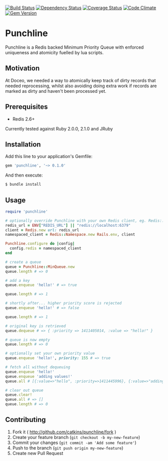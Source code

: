 [![Build Status](https://travis-ci.org/catkins/punchline.svg)](https://travis-ci.org/catkins/punchline) [![Dependency Status](https://gemnasium.com/catkins/punchline.svg)](https://gemnasium.com/catkins/punchline) [![Coverage Status](https://img.shields.io/coveralls/catkins/punchline.svg)](https://coveralls.io/r/catkins/punchline) [![Code Climate](https://codeclimate.com/github/catkins/punchline/badges/gpa.svg)](https://codeclimate.com/github/catkins/punchline) [![Gem Version](https://badge.fury.io/rb/punchline.svg)](http://badge.fury.io/rb/punchline)

# Punchline

Punchline is a Redis backed Minimum Priority Queue with enforced uniqueness and atomicity fuelled by lua scripts.

## Motivation

At Doceo, we needed a way to atomically keep track of dirty records that needed reprocessing, whilst also avoiding doing extra work if records are marked as dirty and haven't been processed yet.

## Prerequisites

- Redis 2.6+

Currently tested against Ruby 2.0.0, 2.1.0 and JRuby

## Installation

Add this line to your application's Gemfile:

```ruby
gem 'punchline', '~> 0.1.0'
```

And then execute:

```bash
$ bundle install
```

## Usage

```ruby
require 'punchline'

# optionally override Punchline with your own Redis client, eg. Redis::Namespace
redis_url = ENV["REDIS_URL"] || "redis://localhost:6379"
client = Redis.new url: redis_url
namespaced_client = Redis::Namespace.new Rails.env, client

Punchline.configure do |config|
  config.redis = namespaced_client
end

# create a queue
queue = Punchline::MinQueue.new
queue.length # => 0

# add a key
queue.enqueue 'hello!' # => true

queue.length # => 1

# shortly after... higher priority score is rejected
queue.enqueue 'hello!' # => false

queue.length # => 1

# original key is retrieved
queue.dequeue # => { :priority => 1411405014, :value => "hello!" }

# queue is now empty
queue.length # => 0

# optionally set your own priority value
queue.enqueue 'hello!', priority: 155 # => true

# fetch all without dequeuing
queue.enqueue 'hello!'
queue.enqueue 'adding values!'
queue.all # [{:value=>"hello", :priority=>1411445996}, {:value=>"adding values!", :priority=>1411446073}]

# clear out queue
queue.clear!
queue.all # => []
queue.length # => 0

```

## Contributing

1. Fork it ( http://github.com/catkins/punchline/fork )
2. Create your feature branch (`git checkout -b my-new-feature`)
3. Commit your changes (`git commit -am 'Add some feature'`)
4. Push to the branch (`git push origin my-new-feature`)
5. Create new Pull Request
